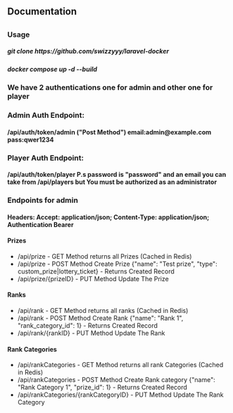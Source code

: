 <h2>Documentation<h2></h2>
<h3>Usage</h3>
<h5>git clone https://github.com/swizzyyy/laravel-docker</h5>
<h5>docker compose up -d --build</h5>

<h3>We have 2 authentications one for admin and other one for player</h3>

<h3>Admin Auth Endpoint:</h3>
<h4>/api/auth/token/admin ("Post Method") email:admin@example.com pass:qwer1234</h4>
<h3>Player Auth Endpoint:</h3>
<h4>/api/auth/token/player P.s password is "password" and an email you can take from /api/players but You must be authorized as an administrator</h4>

<h3>Endpoints for admin</h3>

<h4>Headers: Accept: application/json; Content-Type: application/json; Authentication Bearer</h4>

<h4>Prizes</h4>
    <ul>
<li>/api/prize - GET Method returns all Prizes (Cached in Redis)</li>
<li>/api/prize - POST Method Create Prize {"name": "Test prize", "type": custom_prize|lottery_ticket} - Returns Created Record</li>
<li>/api/prize/{prizeID} - PUT Method Update The Prize</li>
  </ul>
<h4>Ranks</h4>
    <ul>
<li>/api/rank - GET Method returns all ranks (Cached in Redis)</li>
<li>/api/rank - POST Method Create Rank {"name": "Rank 1", "rank_category_id": 1} - Returns Created Record</li>
<li>/api/rank/{rankID} - PUT Method Update The Rank</li>
    </ul>
<h4>Rank Categories</h4>
<ul>
    <li>/api/rankCategories - GET Method returns all rank Categories (Cached in Redis)</li>
    <li>/api/rankCategories - POST Method Create Rank category {"name": "Rank Category 1", "prize_id": 1} - Returns Created Record</li>
    <li>/api/rankCategories/{rankCategoryID} - PUT Method Update The Rank Category</li>
</ul>
